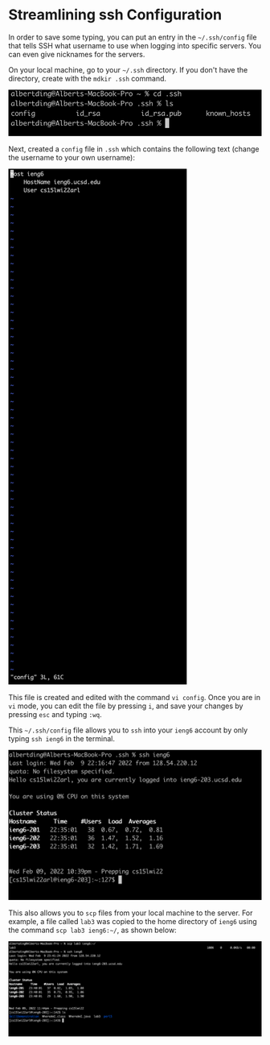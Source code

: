 # Streamlining ssh Configuration
In order to save some typing, you can put an entry in the `~/.ssh/config` file that tells SSH what username to use when logging into specific servers. You can even give nicknames for the servers.

On your local machine, go to your `~/.ssh` directory. If you don't have the directory, create with the `mdkir .ssh` command.

![Image](config.png)

Next, created a `config` file in `.ssh` which contains the following text (change the username to your own username):

![Image](edits.png)

This file is created and edited with the command `vi config`. Once you are in `vi` mode, you can edit the file by pressing `i`, and save your changes by pressing `esc` and typing `:wq`. 

This `~/.ssh/config` file allows you to `ssh` into your `ieng6` account by only typing `ssh ieng6` in the terminal.

![Image](ssh.png)

This also allows you to `scp` files from your local machine to the server. For example,  a file called `lab3` was copied to the home directory of `ieng6` using the command `scp lab3 ieng6:~/`, as shown below:

![Image](scp.png)


